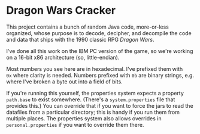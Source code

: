 # Dragon Wars Cracker
This project contains a bunch of random Java code, more-or-less organized, whose purpose is to decode, decipher, and decompile the code and data that ships with the 1990 classic RPG *Dragon Wars*.

I've done all this work on the IBM PC version of the game, so we're working on a 16-bit x86 architecture (so, little-endian).

Most numbers you see here are in hexadecimal. I've prefixed them with `0x` where clarity is needed. Numbers prefixed with `0b` are binary strings, e.g. where I've broken a byte out into a field of bits.

If you're running this yourself, the properties system expects a property `path.base` to exist somewhere. (There's a `system.properties` file that provides this.) You can override that if you want to force the jars to read the datafiles from a particular directory; this is handy if you run them from multiple places. The properties system also allows overrides in `personal.properties` if you want to override them there.